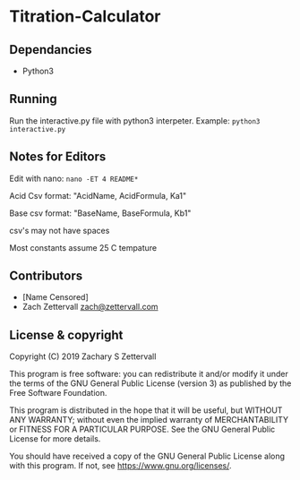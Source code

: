 # Titration-Calculator

## Dependancies
- Python3

## Running
Run the interactive.py file with python3 interpeter. Example: `python3 interactive.py`

## Notes for Editors
Edit with nano: `nano -ET 4 README*`

Acid Csv format: "AcidName, AcidFormula, Ka1"

Base csv format: "BaseName, BaseFormula, Kb1"

csv's may not have spaces

Most constants assume 25 C tempature

## Contributors

- [Name Censored]
- Zach Zettervall <zach@zettervall.com>

## License & copyright

Copyright (C) 2019  Zachary S Zettervall

This program is free software: you can redistribute it and/or modify
it under the terms of the GNU General Public License (version 3) as
published by the Free Software Foundation.

This program is distributed in the hope that it will be useful,
but WITHOUT ANY WARRANTY; without even the implied warranty of
MERCHANTABILITY or FITNESS FOR A PARTICULAR PURPOSE.  See the
GNU General Public License for more details.

You should have received a copy of the GNU General Public License
along with this program.  If not, see <https://www.gnu.org/licenses/>.
